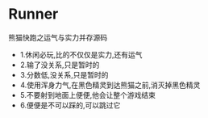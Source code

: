 # Runner
熊猫快跑之运气与实力并存源码
- 1.休闲必玩,比的不仅仅是实力,还有运气
- 2.输了没关系,只是暂时的
- 3.分数低,没关系,只是暂时的
- 4.使用浑身力气,在黑色精灵到达熊猫之前,消灭掉黑色精灵
- 5.不要射到地面上便便,他会让整个游戏结束
- 6.便便是不可以踩的,可以跳过它
